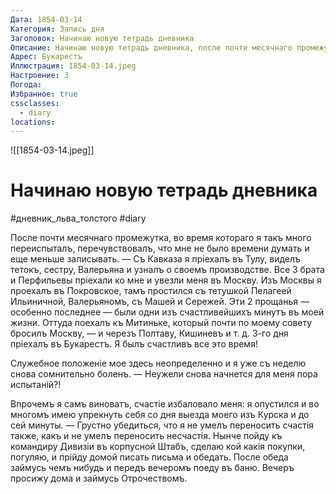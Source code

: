 ```yaml
---
Дата: 1854-03-14
Категория: Запись дня
Заголовок: Начинаю новую тетрадь дневника
Описание: Начинаю новую тетрадь дневника, после почти месячнаго промежутка, во время котораго я такъ много переиспыталъ, перечувствовалъ, что мне не было времени думать и еще меньше записывать. — Съ Кавказа я прiехалъ
Адрес: Букарестъ
Иллюстрация: 1854-03-14.jpeg
Настроение: 3
Погода: 
Избранное: true
cssclasses:
  - diary
locations:
---
```


![[1854-03-14.jpeg]]

# Начинаю новую тетрадь дневника

#дневник_льва_толстого #diary 

После почти месячнаго промежутка, во время котораго я такъ много переиспыталъ, перечувствовалъ, что мне не было времени думать и еще меньше записывать. — Съ Кавказа я прiехалъ въ Тулу, виделъ тетокъ, сестру, Валерьяна и узналъ о своемъ производстве. Все 3 брата и Перфильевы прiехали ко мне и увезли меня въ Москву. Изъ Москвы я проехалъ въ Покровское, тамъ простился съ тетушкой Пелагеей Ильиничной, Валерьяномъ, съ Машей и Сережей. Эти 2 прощанья — особенно последнее — были одни изъ счастливейшихъ минутъ въ моей жизни. Оттуда поехалъ къ Митиньке, который почти по моему совету бросилъ Москву, — и черезъ Полтаву, Кишиневъ и т. д. 3-го дня прiехалъ въ Букарестъ. Я былъ счастливъ все это время!

Служебное положенiе мое здесь неопределенно и я уже съ неделю снова сомнительно боленъ. — Неужели снова начнется для меня пора испытанiй?!

Впрочемъ я самъ виноватъ, счастiе избаловало меня: я опустился и во многомъ имею упрекнуть себя со дня выезда моего изъ Курска и до сей минуты. — Грустно убедиться, что я не умелъ переносить счастiя также, какъ и не умелъ переносить несчастiя. Нынче пойду къ командиру Дивизiи въ корпусной Штабъ, сделаю кой какiя покупки, погуляю, и прiйду домой писать письма и обедать. После обеда займусь чемъ нибудь и передъ вечеромъ поеду въ баню. Вечеръ просижу дома и займусь Отрочествомъ.